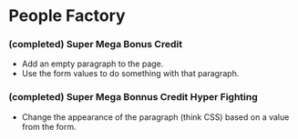 # People Factory

### (completed) Super Mega Bonus Credit

* Add an empty paragraph to the page.
* Use the form values to do something with that paragraph.

### (completed) Super Mega Bonnus Credit Hyper Fighting

* Change the appearance of the paragraph (think CSS) based on a value from the form.